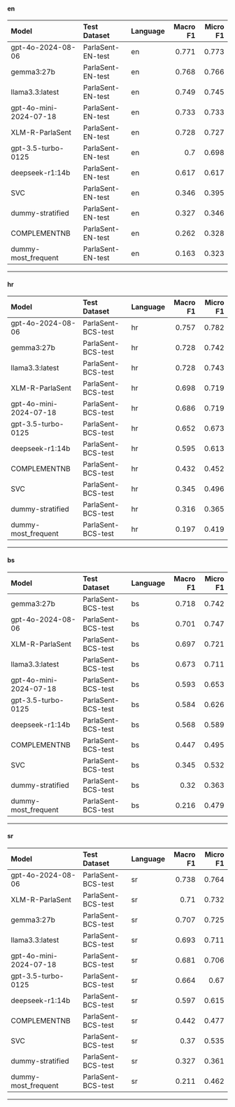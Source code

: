 
#### en

| Model                  | Test Dataset      | Language   |   Macro F1 |   Micro F1 |
|:-----------------------|:------------------|:-----------|-----------:|-----------:|
| gpt-4o-2024-08-06      | ParlaSent-EN-test | en         |      0.771 |      0.773 |
| gemma3:27b             | ParlaSent-EN-test | en         |      0.768 |      0.766 |
| llama3.3:latest        | ParlaSent-EN-test | en         |      0.749 |      0.745 |
| gpt-4o-mini-2024-07-18 | ParlaSent-EN-test | en         |      0.733 |      0.733 |
| XLM-R-ParlaSent        | ParlaSent-EN-test | en         |      0.728 |      0.727 |
| gpt-3.5-turbo-0125     | ParlaSent-EN-test | en         |      0.7   |      0.698 |
| deepseek-r1:14b        | ParlaSent-EN-test | en         |      0.617 |      0.617 |
| SVC                    | ParlaSent-EN-test | en         |      0.346 |      0.395 |
| dummy-stratified       | ParlaSent-EN-test | en         |      0.327 |      0.346 |
| COMPLEMENTNB           | ParlaSent-EN-test | en         |      0.262 |      0.328 |
| dummy-most_frequent    | ParlaSent-EN-test | en         |      0.163 |      0.323 |

------------------------------------------

#### hr

| Model                  | Test Dataset       | Language   |   Macro F1 |   Micro F1 |
|:-----------------------|:-------------------|:-----------|-----------:|-----------:|
| gpt-4o-2024-08-06      | ParlaSent-BCS-test | hr         |      0.757 |      0.782 |
| gemma3:27b             | ParlaSent-BCS-test | hr         |      0.728 |      0.742 |
| llama3.3:latest        | ParlaSent-BCS-test | hr         |      0.728 |      0.743 |
| XLM-R-ParlaSent        | ParlaSent-BCS-test | hr         |      0.698 |      0.719 |
| gpt-4o-mini-2024-07-18 | ParlaSent-BCS-test | hr         |      0.686 |      0.719 |
| gpt-3.5-turbo-0125     | ParlaSent-BCS-test | hr         |      0.652 |      0.673 |
| deepseek-r1:14b        | ParlaSent-BCS-test | hr         |      0.595 |      0.613 |
| COMPLEMENTNB           | ParlaSent-BCS-test | hr         |      0.432 |      0.452 |
| SVC                    | ParlaSent-BCS-test | hr         |      0.345 |      0.496 |
| dummy-stratified       | ParlaSent-BCS-test | hr         |      0.316 |      0.365 |
| dummy-most_frequent    | ParlaSent-BCS-test | hr         |      0.197 |      0.419 |

------------------------------------------

#### bs

| Model                  | Test Dataset       | Language   |   Macro F1 |   Micro F1 |
|:-----------------------|:-------------------|:-----------|-----------:|-----------:|
| gemma3:27b             | ParlaSent-BCS-test | bs         |      0.718 |      0.742 |
| gpt-4o-2024-08-06      | ParlaSent-BCS-test | bs         |      0.701 |      0.747 |
| XLM-R-ParlaSent        | ParlaSent-BCS-test | bs         |      0.697 |      0.721 |
| llama3.3:latest        | ParlaSent-BCS-test | bs         |      0.673 |      0.711 |
| gpt-4o-mini-2024-07-18 | ParlaSent-BCS-test | bs         |      0.593 |      0.653 |
| gpt-3.5-turbo-0125     | ParlaSent-BCS-test | bs         |      0.584 |      0.626 |
| deepseek-r1:14b        | ParlaSent-BCS-test | bs         |      0.568 |      0.589 |
| COMPLEMENTNB           | ParlaSent-BCS-test | bs         |      0.447 |      0.495 |
| SVC                    | ParlaSent-BCS-test | bs         |      0.345 |      0.532 |
| dummy-stratified       | ParlaSent-BCS-test | bs         |      0.32  |      0.363 |
| dummy-most_frequent    | ParlaSent-BCS-test | bs         |      0.216 |      0.479 |

------------------------------------------

#### sr

| Model                  | Test Dataset       | Language   |   Macro F1 |   Micro F1 |
|:-----------------------|:-------------------|:-----------|-----------:|-----------:|
| gpt-4o-2024-08-06      | ParlaSent-BCS-test | sr         |      0.738 |      0.764 |
| XLM-R-ParlaSent        | ParlaSent-BCS-test | sr         |      0.71  |      0.732 |
| gemma3:27b             | ParlaSent-BCS-test | sr         |      0.707 |      0.725 |
| llama3.3:latest        | ParlaSent-BCS-test | sr         |      0.693 |      0.711 |
| gpt-4o-mini-2024-07-18 | ParlaSent-BCS-test | sr         |      0.681 |      0.706 |
| gpt-3.5-turbo-0125     | ParlaSent-BCS-test | sr         |      0.664 |      0.67  |
| deepseek-r1:14b        | ParlaSent-BCS-test | sr         |      0.597 |      0.615 |
| COMPLEMENTNB           | ParlaSent-BCS-test | sr         |      0.442 |      0.477 |
| SVC                    | ParlaSent-BCS-test | sr         |      0.37  |      0.535 |
| dummy-stratified       | ParlaSent-BCS-test | sr         |      0.327 |      0.361 |
| dummy-most_frequent    | ParlaSent-BCS-test | sr         |      0.211 |      0.462 |

------------------------------------------
